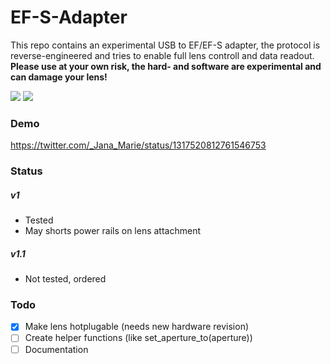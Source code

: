 # EF-S-Adapter

This repo contains an experimental USB to EF/EF-S adapter, the protocol is reverse-engineered and tries to enable full lens controll and data readout. **Please use at your own risk, the hard- and software are experimental and can damage your lens!**


![](/images/1.jpg)
![](/images/2.jpg)


### Demo

https://twitter.com/_Jana_Marie/status/1317520812761546753


### Status

##### v1
 
  - Tested
  - May shorts power rails on lens attachment
  
##### v1.1

 - Not tested, ordered


### Todo

 - [x] Make lens hotplugable (needs new hardware revision)
 - [ ] Create helper functions (like set_aperture_to(aperture))
 - [ ] Documentation
